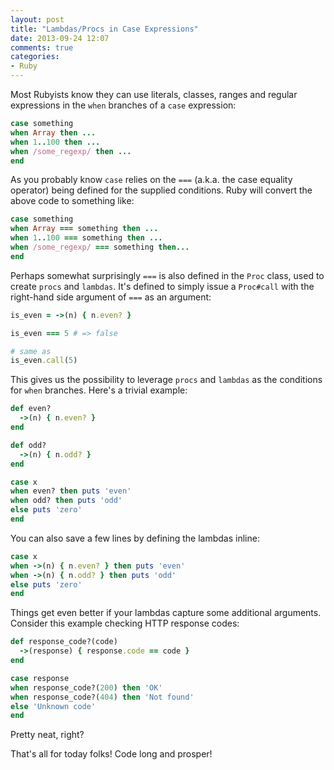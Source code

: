 ```yaml
---
layout: post
title: "Lambdas/Procs in Case Expressions"
date: 2013-09-24 12:07
comments: true
categories:
- Ruby
---
```


Most Rubyists know they can use literals, classes, ranges and regular expressions in the `when` branches of a `case` expression:

``` ruby
case something
when Array then ...
when 1..100 then ...
when /some_regexp/ then ...
end
```

As you probably know `case` relies on the `===` (a.k.a. the case equality operator) being defined for
the supplied conditions. Ruby will convert the above code to something
like:

``` ruby
case something
when Array === something then ...
when 1..100 === something then ...
when /some_regexp/ === something then...
end
```

Perhaps somewhat surprisingly `===` is also defined in the `Proc` class, used to create `procs` and `lambdas`. It's defined to simply issue a `Proc#call` with the right-hand side argument of `===` as an argument:

``` ruby
is_even = ->(n) { n.even? }

is_even === 5 # => false

# same as
is_even.call(5)
```

This gives us the possibility to leverage `procs` and `lambdas` as the conditions for `when` branches. Here's a trivial example:

``` ruby
def even?
  ->(n) { n.even? }
end

def odd?
  ->(n) { n.odd? }
end

case x
when even? then puts 'even'
when odd? then puts 'odd'
else puts 'zero'
end
```

You can also save a few lines by defining the lambdas inline:

``` ruby
case x
when ->(n) { n.even? } then puts 'even'
when ->(n) { n.odd? } then puts 'odd'
else puts 'zero'
end
```

Things get even better if your lambdas capture some additional arguments. Consider this example checking HTTP response codes:

``` ruby
def response_code?(code)
  ->(response) { response.code == code }
end

case response
when response_code?(200) then 'OK'
when response_code?(404) then 'Not found'
else 'Unknown code'
end
```

Pretty neat, right?

That's all for today folks! Code long and prosper!
